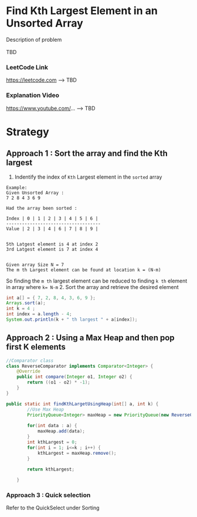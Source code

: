 # Find Kth Largest Element in an Unsorted Array  

Description of problem
<br>
<br>
TBD

### LeetCode Link 
https://leetcode.com --> TBD

### Explanation Video 
https://www.youtube.com/... --> TBD

# Strategy
## Approach 1 : Sort the array and find the Kth largest
1. Indentify the index of `Kth` Largest element in the `sorted` array 
````
Example:
Given Unsorted Array : 
7 2 8 4 3 6 9

Had the array been sorted :

Index | 0 | 1 | 2 | 3 | 4 | 5 | 6 |
------------------------------------
Value | 2 | 3 | 4 | 6 | 7 | 8 | 9 |


5th Latgest element is 4 at index 2 
3rd Latgest element is 7 at index 4 


Given array Size N = 7
The m th Largest element can be found at location k = (N-m)

````

So finding the `m th` largest element can be reduced to finding `k th` element in array where `k= N-m`
2. Sort the array and retrieve the desired element 
````java
int a[] = { 7, 2, 8, 4, 3, 6, 9 };
Arrays.sort(a);
int k = 4 ;
int index = a.length - 4;
System.out.println(k + " th largest " + a[index]);
````

## Approach 2 : Using a Max Heap and then pop first K elements

````java
//Comparator class
class ReverseComparator implements Comparator<Integer> {
	@Override
	public int compare(Integer o1, Integer o2) {
		return ((o1 - o2) * -1);
	}
}
````
````java
public static int findKthLargetUsingHeap(int[] a, int k) {
		//Use Max Heap
        PriorityQueue<Integer> maxHeap = new PriorityQueue(new ReverseComparator());
		
		for(int data : a) {
			maxHeap.add(data);
		}
		int kthLargest = 0;
		for(int i = 1; i<=k ; i++) {
			kthLargest = maxHeap.remove();
		}
		
		return kthLargest;

	}
````
### Approach 3 : Quick selection 

Refer to the QuickSelect under Sorting